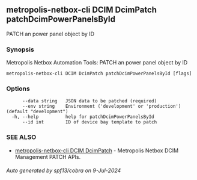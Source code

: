 ## metropolis-netbox-cli DCIM DcimPatch patchDcimPowerPanelsById

PATCH an power panel object by ID

### Synopsis


Metropolis Netbox Automation Tools:
  PATCH an power panel object by ID

```
metropolis-netbox-cli DCIM DcimPatch patchDcimPowerPanelsById [flags]
```

### Options

```
      --data string   JSON data to be patched (required)
      --env string    Environment ('development' or 'production') (default "development")
  -h, --help          help for patchDcimPowerPanelsById
      --id int        ID of device bay template to patch
```

### SEE ALSO

* [metropolis-netbox-cli DCIM DcimPatch]()	 - Metropolis Netbox DCIM Management PATCH APIs.

###### Auto generated by spf13/cobra on 9-Jul-2024
